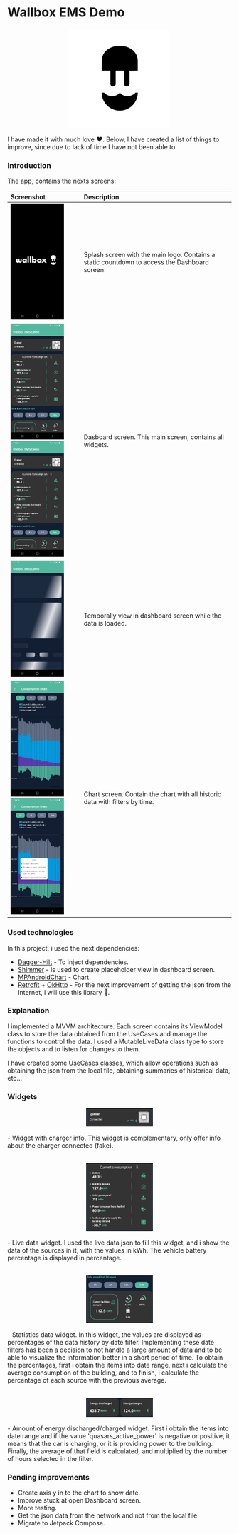 
# Wallbox EMS Demo

<p align="center">
<img src="images/logo.png"/>
</p>


I have made it with much love ❤️. Below, I have created a list of things to improve, since due to lack of time I have not been able to.

### Introduction
The app, contains the nexts screens:


| Screenshot  | Description  |
|:----------|:----------|
| <img src="./images/screenshot_splash.png" width="120"> | Splash screen with the main logo. Contains a static countdown to access the Dashboard screen|
|  <img src="./images/screenshot_dashboard_1.png" width="120"><img src="./images/screenshot_dashboard_1.png" width="120"> | Dasboard screen. This main screen, contains all widgets.|
| <img src="./images/screenshot_placeholder.png" width="120"> | Temporally view in dashboard screen while the data is loaded.
| <img src="./images/screenshot_chart_1.png" width="120"><img src="./images/screenshot_chart_2.png" width="120"> | Chart screen. Contain the chart with all historic data with filters by time.


### Used technologies
In this project, i used the next dependencies:
- [Dagger-Hilt](https://dagger.dev/hilt/) - To inject dependencies.
- [Shimmer](http://facebook.github.io/shimmer-android/) - Is used to create placeholder view in dashboard screen.
- [MPAndroidChart](https://github.com/PhilJay/MPAndroidChart) - Chart.
- [Retrofit](https://square.github.io/retrofit/) + [OkHttp](https://square.github.io/okhttp/) - For the next improvement of getting the json from the internet, i will use this library 🥰.


### Explanation
I implemented a MVVM architecture. Each screen contains its ViewModel class to store the data obtained from the UseCases and manage the functions to control the data. I used a MutableLiveData class type to store the objects and to listen for changes to them. 

I have created some UseCases classes, which allow operations such as obtaining the json from the local file, obtaining summaries of historical data, etc...

### Widgets
<p align="center">
<img src="images/widget_info_charger.png" width="150"/>
</p>
- Widget with charger info. This widget is complementary, only offer info about the charger connected (fake).

<br/>
<br/>

<p align="center">
<img src="images/widget_live_data.png" width="150"/>
</p>
- Live data widget. I used the live data json to fill this widget, and i show the data of the sources in it, with the values in kWh. The vehicle battery percentage is displayed in percentage.

<br/>
<br/>

<p align="center">
<img src="images/widget_statistics.png" width="150"/>
</p>
- Statistics data widget. In this widget, the values are displayed as percentages of the data history by date filter.
Implementing these date filters has been a decision to not handle a large amount of data and to be able to visualize the information better in a short period of time.
To obtain the percentages, first i obtain the items into date range, next i calculate the average consumption of the building, and to finish, i calculate the percentage of each source with the previous average.

<br/>
<br/>

<p align="center">
<img src="images/widget_charged_discharged.png" width="150"/>
</p>
- Amount of energy discharged/charged widget. First i obtain the items into date range and if the value 'quasars_active_power' is negative or positive, it means that the car is charging, or it is providing power to the building.
Finally, the average of that field is calculated, and multiplied by the number of hours selected in the filter.

### Pending improvements
- Create axis y in to the chart to show date.
- Improve stuck at open Dashboard screen.
- More testing.
- Get the json data from the network and not from the local file.
- Migrate to Jetpack Compose.
